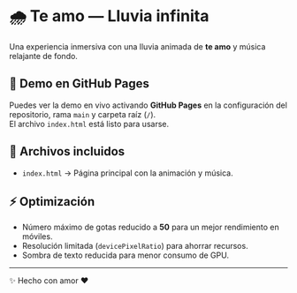 # 🌧️ Te amo — Lluvia infinita

Una experiencia inmersiva con una lluvia animada de **te amo** y música relajante de fondo.

## 🚀 Demo en GitHub Pages
Puedes ver la demo en vivo activando **GitHub Pages** en la configuración del repositorio, rama `main` y carpeta raíz (`/`).  
El archivo `index.html` está listo para usarse.

## 📂 Archivos incluidos
- `index.html` → Página principal con la animación y música.

## ⚡ Optimización
- Número máximo de gotas reducido a **50** para un mejor rendimiento en móviles.  
- Resolución limitada (`devicePixelRatio`) para ahorrar recursos.  
- Sombra de texto reducida para menor consumo de GPU.

---

✨ Hecho con amor ❤️
